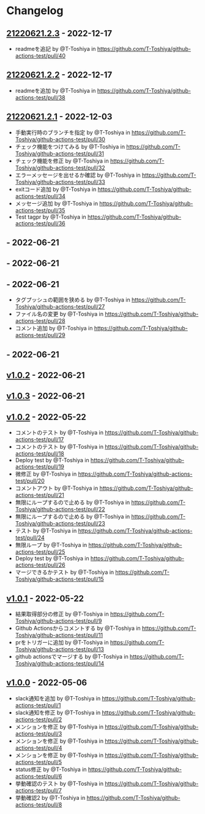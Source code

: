 # Changelog

## [21220621.2.3](https://github.com/T-Toshiya/github-actions-test/compare/21220621.2.2...21220621.2.3) - 2022-12-17
- readmeを追記 by @T-Toshiya in https://github.com/T-Toshiya/github-actions-test/pull/40

## [21220621.2.2](https://github.com/T-Toshiya/github-actions-test/compare/21220621.2.1...21220621.2.2) - 2022-12-17
- readmeを追加 by @T-Toshiya in https://github.com/T-Toshiya/github-actions-test/pull/38

## [21220621.2.1](https://github.com/T-Toshiya/github-actions-test/compare/21220621.2...21220621.2.1) - 2022-12-03
- 手動実行時のブランチを指定 by @T-Toshiya in https://github.com/T-Toshiya/github-actions-test/pull/30
- チェック機能をつけてみる by @T-Toshiya in https://github.com/T-Toshiya/github-actions-test/pull/31
- チェック機能を修正 by @T-Toshiya in https://github.com/T-Toshiya/github-actions-test/pull/32
- エラーメッセージを出せるか確認 by @T-Toshiya in https://github.com/T-Toshiya/github-actions-test/pull/33
- exitコード追加 by @T-Toshiya in https://github.com/T-Toshiya/github-actions-test/pull/34
- メッセージ追加 by @T-Toshiya in https://github.com/T-Toshiya/github-actions-test/pull/35
- Test tagpr by @T-Toshiya in https://github.com/T-Toshiya/github-actions-test/pull/36

## [](https://github.com/T-Toshiya/github-actions-test/compare/20220621.3...21220621.2) - 2022-06-21

## [](https://github.com/T-Toshiya/github-actions-test/compare/20220621.1...21220621.1) - 2022-06-21

## [](https://github.com/T-Toshiya/github-actions-test/compare/20220621.2...20220621.3) - 2022-06-21
- タグプッシュの範囲を狭める by @T-Toshiya in https://github.com/T-Toshiya/github-actions-test/pull/27
- ファイル名の変更 by @T-Toshiya in https://github.com/T-Toshiya/github-actions-test/pull/28
- コメント追加 by @T-Toshiya in https://github.com/T-Toshiya/github-actions-test/pull/29

## [](https://github.com/T-Toshiya/github-actions-test/compare/20220621.1...20220621.2) - 2022-06-21

## [v1.0.2](https://github.com/T-Toshiya/github-actions-test/compare/v1.0.2...20220621.1) - 2022-06-21

## [v1.0.3](https://github.com/T-Toshiya/github-actions-test/compare/v1.0.2...v1.0.3) - 2022-06-21

## [v1.0.2](https://github.com/T-Toshiya/github-actions-test/compare/v1.0.1...v1.0.2) - 2022-05-22
- コメントのテスト by @T-Toshiya in https://github.com/T-Toshiya/github-actions-test/pull/17
- コメントのテスト by @T-Toshiya in https://github.com/T-Toshiya/github-actions-test/pull/18
- Deploy test by @T-Toshiya in https://github.com/T-Toshiya/github-actions-test/pull/19
- 微修正 by @T-Toshiya in https://github.com/T-Toshiya/github-actions-test/pull/20
- コメントアウト by @T-Toshiya in https://github.com/T-Toshiya/github-actions-test/pull/21
- 無限にループするので止める by @T-Toshiya in https://github.com/T-Toshiya/github-actions-test/pull/22
- 無限にループするので止める by @T-Toshiya in https://github.com/T-Toshiya/github-actions-test/pull/23
- テスト by @T-Toshiya in https://github.com/T-Toshiya/github-actions-test/pull/24
- 無限ループ by @T-Toshiya in https://github.com/T-Toshiya/github-actions-test/pull/25
- Deploy test by @T-Toshiya in https://github.com/T-Toshiya/github-actions-test/pull/26
- マージできるかテスト by @T-Toshiya in https://github.com/T-Toshiya/github-actions-test/pull/15

## [v1.0.1](https://github.com/T-Toshiya/github-actions-test/compare/v1.0.0...v1.0.1) - 2022-05-22
- 結果取得部分の修正 by @T-Toshiya in https://github.com/T-Toshiya/github-actions-test/pull/9
- Github Actionsからコメントする by @T-Toshiya in https://github.com/T-Toshiya/github-actions-test/pull/11
- prをトリガーに追加 by @T-Toshiya in https://github.com/T-Toshiya/github-actions-test/pull/13
- github actionsでマージする by @T-Toshiya in https://github.com/T-Toshiya/github-actions-test/pull/14

## [v1.0.0](https://github.com/T-Toshiya/github-actions-test/commits/v1.0.0) - 2022-05-06
- slack通知を追加 by @T-Toshiya in https://github.com/T-Toshiya/github-actions-test/pull/1
- slack通知を修正 by @T-Toshiya in https://github.com/T-Toshiya/github-actions-test/pull/2
- メンションを修正 by @T-Toshiya in https://github.com/T-Toshiya/github-actions-test/pull/3
- メンションを修正 by @T-Toshiya in https://github.com/T-Toshiya/github-actions-test/pull/4
- メンションを修正 by @T-Toshiya in https://github.com/T-Toshiya/github-actions-test/pull/5
- status修正 by @T-Toshiya in https://github.com/T-Toshiya/github-actions-test/pull/6
- 挙動確認のテスト by @T-Toshiya in https://github.com/T-Toshiya/github-actions-test/pull/7
- 挙動確認2 by @T-Toshiya in https://github.com/T-Toshiya/github-actions-test/pull/8
